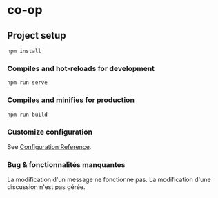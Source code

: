 # co-op

## Project setup
```
npm install
```

### Compiles and hot-reloads for development
```
npm run serve
```

### Compiles and minifies for production
```
npm run build
```

### Customize configuration
See [Configuration Reference](https://cli.vuejs.org/config/).


### Bug & fonctionnalités manquantes
La modification d'un message ne fonctionne pas. La modification d'une discussion n'est pas gérée.
